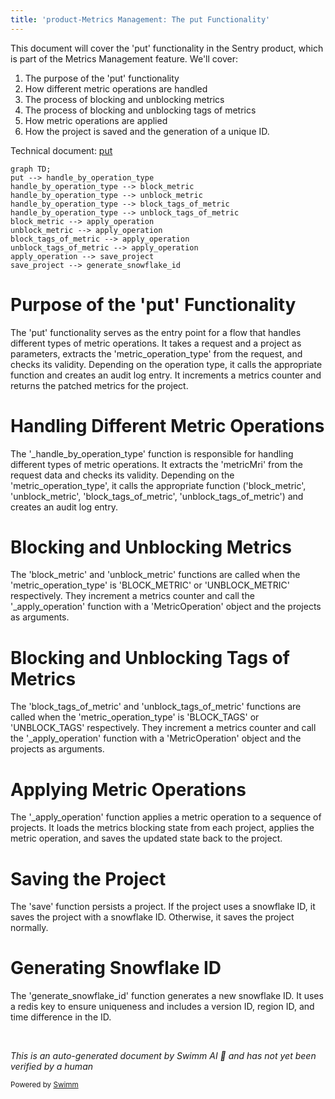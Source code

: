 ```yaml
---
title: 'product-Metrics Management: The put Functionality'
---
```

This document will cover the 'put' functionality in the Sentry product, which is part of the Metrics Management feature. We'll cover:

1. The purpose of the 'put' functionality
2. How different metric operations are handled
3. The process of blocking and unblocking metrics
4. The process of blocking and unblocking tags of metrics
5. How metric operations are applied
6. How the project is saved and the generation of a unique ID.

Technical document: <SwmLink doc-title="put">[put](/.swm/understanding-the-put-functionality.g3rfyx14.sw.md)</SwmLink>

```mermaid
graph TD;
put --> handle_by_operation_type
handle_by_operation_type --> block_metric
handle_by_operation_type --> unblock_metric
handle_by_operation_type --> block_tags_of_metric
handle_by_operation_type --> unblock_tags_of_metric
block_metric --> apply_operation
unblock_metric --> apply_operation
block_tags_of_metric --> apply_operation
unblock_tags_of_metric --> apply_operation
apply_operation --> save_project
save_project --> generate_snowflake_id
```

# Purpose of the 'put' Functionality

The 'put' functionality serves as the entry point for a flow that handles different types of metric operations. It takes a request and a project as parameters, extracts the 'metric_operation_type' from the request, and checks its validity. Depending on the operation type, it calls the appropriate function and creates an audit log entry. It increments a metrics counter and returns the patched metrics for the project.

# Handling Different Metric Operations

The '\_handle_by_operation_type' function is responsible for handling different types of metric operations. It extracts the 'metricMri' from the request data and checks its validity. Depending on the 'metric_operation_type', it calls the appropriate function ('block_metric', 'unblock_metric', 'block_tags_of_metric', 'unblock_tags_of_metric') and creates an audit log entry.

# Blocking and Unblocking Metrics

The 'block_metric' and 'unblock_metric' functions are called when the 'metric_operation_type' is 'BLOCK_METRIC' or 'UNBLOCK_METRIC' respectively. They increment a metrics counter and call the '\_apply_operation' function with a 'MetricOperation' object and the projects as arguments.

# Blocking and Unblocking Tags of Metrics

The 'block_tags_of_metric' and 'unblock_tags_of_metric' functions are called when the 'metric_operation_type' is 'BLOCK_TAGS' or 'UNBLOCK_TAGS' respectively. They increment a metrics counter and call the '\_apply_operation' function with a 'MetricOperation' object and the projects as arguments.

# Applying Metric Operations

The '\_apply_operation' function applies a metric operation to a sequence of projects. It loads the metrics blocking state from each project, applies the metric operation, and saves the updated state back to the project.

# Saving the Project

The 'save' function persists a project. If the project uses a snowflake ID, it saves the project with a snowflake ID. Otherwise, it saves the project normally.

# Generating Snowflake ID

The 'generate_snowflake_id' function generates a new snowflake ID. It uses a redis key to ensure uniqueness and includes a version ID, region ID, and time difference in the ID.

&nbsp;

*This is an auto-generated document by Swimm AI 🌊 and has not yet been verified by a human*

<SwmMeta version="3.0.0" repo-id="Z2l0aHViJTNBJTNBc2VudHJ5LWRlbW8lM0ElM0FTd2ltbS1EZW1v" repo-name="sentry-demo" doc-type="product-flows"><sup>Powered by [Swimm](/)</sup></SwmMeta>
